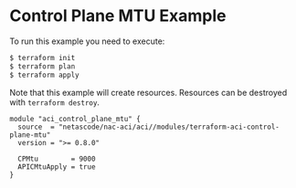 <!-- BEGIN_TF_DOCS -->
# Control Plane MTU Example

To run this example you need to execute:

```bash
$ terraform init
$ terraform plan
$ terraform apply
```

Note that this example will create resources. Resources can be destroyed with `terraform destroy`.

```hcl
module "aci_control_plane_mtu" {
  source  = "netascode/nac-aci/aci//modules/terraform-aci-control-plane-mtu"
  version = ">= 0.8.0"

  CPMtu        = 9000
  APICMtuApply = true
}
```
<!-- END_TF_DOCS -->
